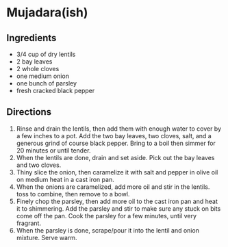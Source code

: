 # Mujadara(ish)

## Ingredients
* 3/4 cup of dry lentils
* 2 bay leaves
* 2 whole cloves
* one medium onion
* one bunch of parsley
* fresh cracked black pepper

## Directions
1. Rinse and drain the lentils, then add them with enough water to cover by a few inches to a pot. Add the two bay leaves, two cloves, salt, and a generous grind of course black pepper. Bring to a boil then simmer for 20 minutes or until tender.
2. When the lentils are done, drain and set aside. Pick out the bay leaves and two cloves.
3. Thiny slice the onion, then caramelize it with salt and pepper in olive oil on medium heat in a cast iron pan. 
4. When the onions are caramelized, add more oil and stir in the lentils. toss to combine, then remove to a bowl.
5. Finely chop the parsley, then add more oil to the cast iron pan and heat it to shimmering. Add the parsley and stir to make sure any stuck on bits come off the pan. Cook the parsley for a few minutes, until very fragrant.
6. When the parsley is done, scrape/pour it into the lentil and onion mixture. Serve warm.

